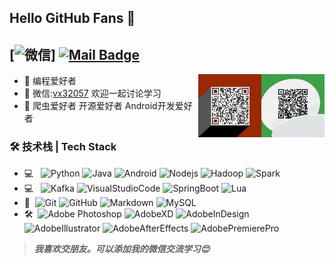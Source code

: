 ## Hello GitHub Fans 👋
[![微信](https://img.shields.io/badge/微信-vx32057-red.svg "微信")]
[![Mail Badge](https://img.shields.io/badge/-zg10472580@gmail.com-c14438?style=flat&logo=Gmail&logoColor=white&link=mailto:zg10472580@gmail.com)](mailto:zg10472580@gmail.com)
---
<img align="right" alt="微信" width="20%" src="./d2aae7f2d51bfb7fc6ca37667b1c0b5.jpg" />
<img align="right" alt="微信" width="20%" src="./6fa99038ea351c37f74c82d4a4001a0.jpg" />

- 🌱 编程爱好者
- 💬 微信:[vx32057](vx32057) 欢迎一起讨论学习
- 👋 爬虫爱好者 开源爱好者 Android开发爱好者


### 🛠 技术栈 | Tech Stack

- 💻 &#160;
![Python](https://img.shields.io/badge/-Python-333333?style=flat&logo=Python&logoColor=FCC624)
![Java](https://img.shields.io/badge/-Java-333333?style=flat&logo=Java&logoColor=FF0000)
![Android](https://img.shields.io/badge/-Android-333333?style=flat&logo=Android&logoColor=3DDC84)
![Nodejs](https://img.shields.io/badge/-Nodejs-333333?style=flat&logo=Next.js&logoColor=3DDC84)
![Hadoop](https://img.shields.io/badge/-%E5%A4%A7%E6%95%B0%E6%8D%AE-333333?style=flat&logo=Apache%20Hadoop&logoColor=66CCFF)
![Spark](https://img.shields.io/badge/-Spark-333333?style=flat&logo=Apache%20Spark&logoColor=E25A1C)
- 💻 &#160;
![Kafka](https://img.shields.io/badge/-Kafka-333333?style=flat&logo=Apache%20Kafka&logoColor=ffffff)
![VisualStudioCode](https://img.shields.io/badge/-Visual%20Studio%20Code-333333?style=flat&logo=Visual%20Studio%20Code&logoColor=007ACC)
![SpringBoot](https://img.shields.io/badge/-SpringBoot-333333?style=flat&logo=SpringBoot&logoColor=6DB33F)
![Lua](https://img.shields.io/badge/-Lua-333333?style=flat&logo=Lua&logoColor=0295FF)
- 🔧 &#160;![Git](https://img.shields.io/badge/-Git-333333?style=flat&logo=git)
![GitHub](https://img.shields.io/badge/-GitHub-333333?style=flat&logo=github)
![Markdown](https://img.shields.io/badge/-Markdown-333333?style=flat&logo=markdown)
![MySQL](https://img.shields.io/badge/-MySQL-333333?style=flat&logo=MySQL&logoColor=FFFFFF)
- 🛠️ &#160;![Adobe Photoshop](https://img.shields.io/badge/-PS-333333?style=flat&logo=AdobePhotoshop&logoColor=31A8FF)
![AdobeXD](https://img.shields.io/badge/-XD-333333?style=flat&logo=AdobeXD&logoColor=FF0000)
![AdobeInDesign](https://img.shields.io/badge/-ID-333333?style=flat&logo=AdobeInDesign&logoColor=FF3366)
![AdobeIllustrator](https://img.shields.io/badge/-AI-333333?style=flat&logo=AdobeIllustrator&logoColor=FF9A00)
![AdobeAfterEffects](https://img.shields.io/badge/-AE-333333?style=flat&logo=AdobeAfterEffects&logoColor=9999FF)
![AdobePremierePro](https://img.shields.io/badge/-PR-333333?style=flat&logo=AdobePremierePro&logoColor=9999FF)

> ***我喜欢交朋友。可以添加我的微信交流学习😊***
